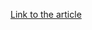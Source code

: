 [Link to the article](https://www.mcafee.com/blogs/other-blogs/mcafee-labs/scammers-impersonating-windows-defender-to-push-malicious-windows-apps/)

